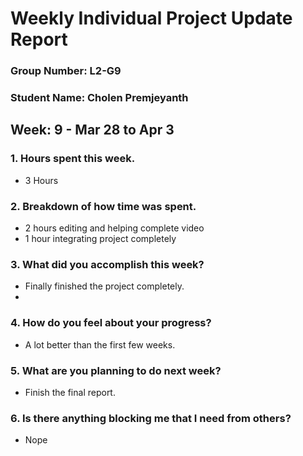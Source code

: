 # Weekly Individual Project Update Report
### Group Number: L2-G9
### Student Name: Cholen Premjeyanth
## Week: 9 - Mar 28 to Apr 3

### 1. Hours spent this week.
- 3 Hours

### 2. Breakdown of how time was spent.
- 2 hours editing and helping complete video
- 1 hour integrating project completely

### 3. What did you accomplish this week?
- Finally finished the project completely.
- 
### 4. How do you feel about your progress?
- A lot better than the first few weeks. 

### 5. What are you planning to do next week?
- Finish the final report.

### 6. Is there anything blocking me that I need from others?
- Nope
